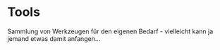 # Tools

Sammlung von Werkzeugen für den eigenen Bedarf - vielleicht kann ja jemand etwas damit anfangen...
